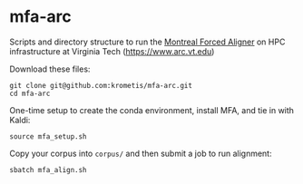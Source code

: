 # mfa-arc
Scripts and directory structure to run the [Montreal Forced Aligner](http://montreal-forced-aligner.readthedocs.io) on HPC infrastructure at Virginia Tech (https://www.arc.vt.edu)

Download these files:
```
git clone git@github.com:krometis/mfa-arc.git
cd mfa-arc
```
One-time setup to create the conda environment, install MFA, and tie in with Kaldi:
```
source mfa_setup.sh
```
Copy your corpus into `corpus/` and then submit a job to run alignment:
```
sbatch mfa_align.sh
```
